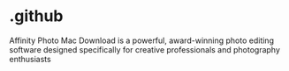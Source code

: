 # .github
Affinity Photo Mac Download is a powerful, award-winning photo editing software designed specifically for creative professionals and photography enthusiasts
